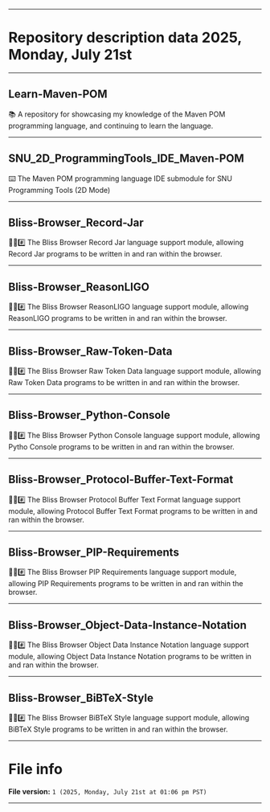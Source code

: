 
***

# Repository description data 2025, Monday, July 21st

---

## Learn-Maven-POM

📚️ A repository for showcasing my knowledge of the Maven POM programming language, and continuing to learn the language. 

---

## SNU_2D_ProgrammingTools_IDE_Maven-POM

⌨️ The Maven POM programming language IDE submodule for SNU Programming Tools (2D Mode)

---

## Bliss-Browser_Record-Jar

🌳️🌐️#️⃣️ The Bliss Browser Record Jar language support module, allowing Record Jar programs to be written in and ran within the browser.

---

## Bliss-Browser_ReasonLIGO

🌳️🌐️#️⃣️ The Bliss Browser ReasonLIGO language support module, allowing ReasonLIGO programs to be written in and ran within the browser.

---

## Bliss-Browser_Raw-Token-Data

🌳️🌐️#️⃣️ The Bliss Browser Raw Token Data language support module, allowing Raw Token Data programs to be written in and ran within the browser.

---

## Bliss-Browser_Python-Console

🌳️🌐️#️⃣️ The Bliss Browser Python Console language support module, allowing Pytho Console programs to be written in and ran within the browser.

---

## Bliss-Browser_Protocol-Buffer-Text-Format

🌳️🌐️#️⃣️ The Bliss Browser Protocol Buffer Text Format language support module, allowing Protocol Buffer Text Format programs to be written in and ran within the browser.

---

## Bliss-Browser_PIP-Requirements

🌳️🌐️#️⃣️ The Bliss Browser PIP Requirements language support module, allowing PIP Requirements programs to be written in and ran within the browser.

---

## Bliss-Browser_Object-Data-Instance-Notation

🌳️🌐️#️⃣️ The Bliss Browser Object Data Instance Notation language support module, allowing Object Data Instance Notation programs to be written in and ran within the browser.

---

## Bliss-Browser_BiBTeX-Style

🌳️🌐️#️⃣️ The Bliss Browser BiBTeX Style language support module, allowing BiBTeX Style programs to be written in and ran within the browser.

***

# File info

**File version:** `1 (2025, Monday, July 21st at 01:06 pm PST)`

***

